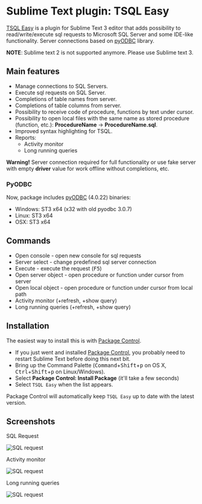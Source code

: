 # Sublime Text plugin: TSQL Easy

[TSQL Easy](https://github.com/tosher/TSQLEasy) is a plugin for Sublime Text 3 editor that adds possibility to read/write/execute sql requests to Microsoft SQL Server and some IDE-like functionality.
Server connections based on [pyODBC](https://code.google.com/p/pyodbc/) library.

**NOTE**: Sublime text 2 is not supported anymore. Please use Sublime text 3.

## Main features
* Manage connections to SQL Servers.
* Execute sql requests on SQL Server.
* Completions of table names from server.
* Completions of table columns from server.
* Possibility to receive code of procedure, functions by text under cursor.
* Possibility to open local files with the same name as stored procedure (function, etc.): **ProcedureName** -> **ProcedureName.sql**.
* Improved syntax highlighting for TSQL.
* Reports: 
    - Activity monitor
    - Long running queries

**Warning!** Server connection required for full functionality or use fake server with empty **driver** value for work offline without completions, etc.

### PyODBC
Now, package includes [pyODBC](https://code.google.com/p/pyodbc/) (4.0.22) binaries:

* Windows: ST3 x64 (x32 with old pyodbc 3.0.7)
* Linux: ST3 x64
* OSX: ST3 x64

## Commands
* Open console - open new console for sql requests
* Server select - change predefined sql server connection
* Execute - execute the request (<kbd>F5</kbd>)
* Open server object - open procedure or function under cursor from server
* Open local object - open procedure or function under cursor from local path
* Activity monitor (+refresh, +show query)
* Long running queries (+refresh, +show query)

## Installation
The easiest way to install this is with [Package Control](https://packagecontrol.io/packages/TSQLEasy).

* If you just went and installed [Package Control](https://packagecontrol.io/installation), you probably need to restart Sublime Text before doing this next bit.
* Bring up the Command Palette (<kbd>Command</kbd>+<kbd>Shift</kbd>+<kbd>p</kbd> on OS X, <kbd>Ctrl</kbd>+<kbd>Shift</kbd>+<kbd>p</kbd> on Linux/Windows).
* Select **Package Control: Install Package** (it'll take a few seconds)
* Select `TSQL Easy` when the list appears.

Package Control will automatically keep `TSQL Easy` up to date with the latest version.

## Screenshots

SQL Request

![SQL request](https://github.com/tosher/TSQLEasy/wiki/images/tsql_easy_scr1.png)

Activity monitor

![SQL request](https://github.com/tosher/TSQLEasy/wiki/images/tsql_easy_scr2.png)

Long running queries

![SQL request](https://github.com/tosher/TSQLEasy/wiki/images/tsql_easy_scr3.png)
